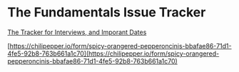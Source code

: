 # The Fundamentals Issue Tracker

[The Tracker for Interviews, and Imporant Dates](https://www.notion.so/c63aa110e20a475495537f5bba7fcd18)

[https://chilipepper.io/form/spicy-orangered-pepperoncinis-bbafae86-71d1-4fe5-92b8-763b661a1c70](https://chilipepper.io/form/spicy-orangered-pepperoncinis-bbafae86-71d1-4fe5-92b8-763b661a1c70)
